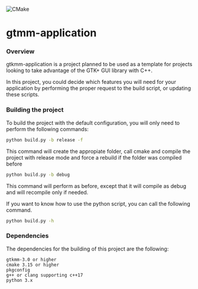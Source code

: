 ![CMake](https://github.com/ricardobtez/gtkmm-application/workflows/CMake/badge.svg?branch=main&event=push)

<H1> gtmm-application </H1>
<H3> Overview</H3>
gtkmm-application is a project planned to be used as a template for projects looking to take advantage of the GTK+ GUI library with C++.

In this project, you could decide which features you will need for your application by performing the proper request to the build script, or updating these scripts.

<H3>Building the project</H3>
To build the project with the default configuration, you will only need to perform the following commands:


```bash
python build.py -b release -f
```
This command will create the appropiate folder, call cmake and compile the project with release mode and force a rebuild if the folder was compiled before


```bash
python build.py -b debug
```
This command will perform as before, except that it will compile as debug and will recompile only if needed.

If you want to know how to use the python script, you can call the following command.


```bash
python build.py -h
```

<H3>Dependencies</H3>
The dependencies for the building of this project are the following:


```
gtkmm-3.0 or higher
cmake 3.15 or higher
pkgconfig
g++ or clang supporting c++17
python 3.x
```

